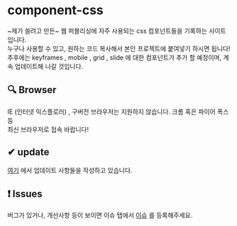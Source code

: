 # component-css

~제가 쓸려고 만든~ 웹 퍼블리싱에 자주 사용되는 css 컴포넌트들을 기록하는 사이트입니다.<br>
누구나 사용할 수 있고, 원하는 코드 복사해서 본인 프로젝트에 붙여넣기 하시면 됩니다! <br>
추후에는 keyframes , mobile , grid , slide 에 대한 컴포넌트가 추가 할 예정이며, 계속 업데이트해 나갈 것입니다.

## 🔍 Browser 

IE (인터넷 익스플로러) , 구버전 브라우저는 지원하지 않습니다. 크롬 혹은 파이어 폭스 등<br>최신 브라우저로 접속 바랍니다!

## ✔ update

[여기](https://plush777.github.io/component-css/html/update-note.html) 에서 업데이트 사항들을 작성하고 있습니다.

## ❗ Issues

버그가 있거나, 개선사항 등이 보이면 이슈 탭에서 [이슈](https://github.com/Plush777/component-css/issues) 를 등록해주세요.
